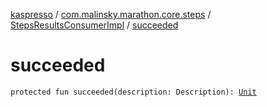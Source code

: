 [kaspresso](../../index.md) / [com.malinsky.marathon.core.steps](../index.md) / [StepsResultsConsumerImpl](index.md) / [succeeded](./succeeded.md)

# succeeded

`protected fun succeeded(description: Description): `[`Unit`](https://kotlinlang.org/api/latest/jvm/stdlib/kotlin/-unit/index.html)